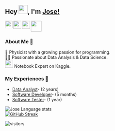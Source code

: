 

## Hey <img src="https://github.com/TheDudeThatCode/TheDudeThatCode/blob/master/Assets/Hi.gif" width="29px">, I'm [Jose!](https://www.linkedin.com/in/jose-luis-cordoba-cabanillas-52805ab6) 
<!--
**p3p31v/p3p31v** is a ✨ _special_ ✨ repository because its `README.md` (this file) appears on your GitHub profile.

Here are some ideas to get you started:

- 🔭 I’m currently working on ...
- 🌱 I’m currently learning ...
- 👯 I’m looking to collaborate on ...
- 🤔 I’m looking for help with ...
- 💬 Ask me about ...
- 📫 How to reach me: ...
- 😄 Pronouns: ...
- ⚡ Fun fact: ...
-->


<a href="https://www.linkedin.com/in/jose-luis-cordoba-cabanillas-52805ab6">
  <img align="left" width="24px" src="https://cdn.jsdelivr.net/npm/simple-icons@v3/icons/linkedin.svg"  />
</a>
<a href="mailto:jluis.cordoba.cabanillas@gmail.com">
  <img align="left" width="26px" src="https://cdn.jsdelivr.net/npm/simple-icons@v3/icons/gmail.svg" />
</a>
<a href="https://youtube.com/@31vp3p">
  <img align="left" width="26px" src="https://cdn.jsdelivr.net/npm/simple-icons@v3/icons/youtube.svg" />
</a>
<a href="https://www.kaggle.com/jlcordoba">
  <img align="down" width="35px" src="https://www.kaggle.com/static/images/site-logo.svg" />
</a> 
<br />

### About Me 🚀
🌱 Physicist with a growing passion for programming.</br>
👨‍💻  Passionate about Data Analysis & Data Science.</br>
<a href="https://www.kaggle.com/jlcordoba"><img align="down" width="26px" src="https://www.kaggle.com/static/images/tiers/expert@192.png" /></a>
Notebook Expert on Kaggle.


### My Experiences 🙌
- [Data Analyst](https://www.csic.es)- (2 years)
- [Software Developer](https://cloverbiosoft.com)- (5 months)
- [Software Tester](https://www.lionbridge.com)- (1 year)


![Jose Language stats](https://github-readme-stats-eight-theta.vercel.app/api/top-langs/?username=p3p31v&layout=compact&langs_count=8&hide_border=true)
<br />
[![GitHub Streak](https://streak-stats.demolab.com/?user=p3p31v&theme=dark)](https://git.io/streak-stats)

![visitors](https://visitor-badge.laobi.icu/badge?page_id=p3p31v.p3p31v)

